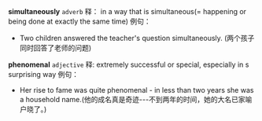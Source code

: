 **simultaneously**
`adverb`
释：
in a way that is simultaneous(= happening or being done at exactly the same time)
例句：
- Two children answered the teacher's question simultaneously. (两个孩子同时回答了老师的问题)

**phenomenal**
`adjective`
释:
extremely successful or special, especially in s surprising way
例句：
- Her rise to fame was quite phenomenal - in less than two years she was a household name.(他的成名真是奇迹---不到两年的时间，她的大名已家喻户晓了。)